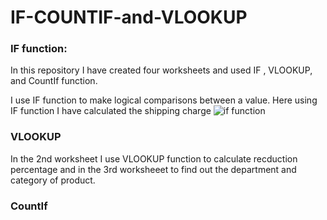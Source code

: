 
# IF-COUNTIF-and-VLOOKUP


### IF function:
In this repository I have created  four worksheets and used IF , VLOOKUP, and CountIf function.

I use IF function to make logical comparisons between a value. Here using IF function I have calculated the shipping charge
![if function](https://user-images.githubusercontent.com/33751371/34720284-5a06b976-f568-11e7-9beb-026eac26fe36.PNG)


### VLOOKUP
In the 2nd worksheet I use VLOOKUP function to calculate recduction percentage and in the 3rd worksheeet to find out the department and category of product.

### CountIf
